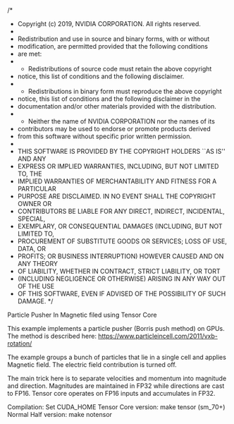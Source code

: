 /*
 * Copyright (c) 2019, NVIDIA CORPORATION. All rights reserved.
 *
 * Redistribution and use in source and binary forms, with or without
 * modification, are permitted provided that the following conditions
 * are met:
 *  * Redistributions of source code must retain the above copyright
 *    notice, this list of conditions and the following disclaimer.
 *  * Redistributions in binary form must reproduce the above copyright
 *    notice, this list of conditions and the following disclaimer in the
 *    documentation and/or other materials provided with the distribution.
 *  * Neither the name of NVIDIA CORPORATION nor the names of its
 *    contributors may be used to endorse or promote products derived
 *    from this software without specific prior written permission.
 *
 * THIS SOFTWARE IS PROVIDED BY THE COPYRIGHT HOLDERS ``AS IS'' AND ANY
 * EXPRESS OR IMPLIED WARRANTIES, INCLUDING, BUT NOT LIMITED TO, THE
 * IMPLIED WARRANTIES OF MERCHANTABILITY AND FITNESS FOR A PARTICULAR
 * PURPOSE ARE DISCLAIMED.  IN NO EVENT SHALL THE COPYRIGHT OWNER OR
 * CONTRIBUTORS BE LIABLE FOR ANY DIRECT, INDIRECT, INCIDENTAL, SPECIAL,
 * EXEMPLARY, OR CONSEQUENTIAL DAMAGES (INCLUDING, BUT NOT LIMITED TO,
 * PROCUREMENT OF SUBSTITUTE GOODS OR SERVICES; LOSS OF USE, DATA, OR
 * PROFITS; OR BUSINESS INTERRUPTION) HOWEVER CAUSED AND ON ANY THEORY
 * OF LIABILITY, WHETHER IN CONTRACT, STRICT LIABILITY, OR TORT
 * (INCLUDING NEGLIGENCE OR OTHERWISE) ARISING IN ANY WAY OUT OF THE USE
 * OF THIS SOFTWARE, EVEN IF ADVISED OF THE POSSIBILITY OF SUCH DAMAGE.
 */

Particle Pusher In Magnetic filed using Tensor Core

This example implements a particle pusher (Borris push method) on GPUs.
The method is described here: https://www.particleincell.com/2011/vxb-rotation/

The example groups a bunch of particles that lie in a single cell and applies Magnetic field.
The electric field contribution is turned off.

The main trick here is to separate velocities and momentum into magnitude and direction. 
Magnitudes are maintained in FP32 while directions are cast to FP16.
Tensor core operates on FP16 inputs and accumulates in FP32.

Compilation:
Set CUDA_HOME 
Tensor Core version: make tensor (sm_70+)
Normal Half version: make notensor



